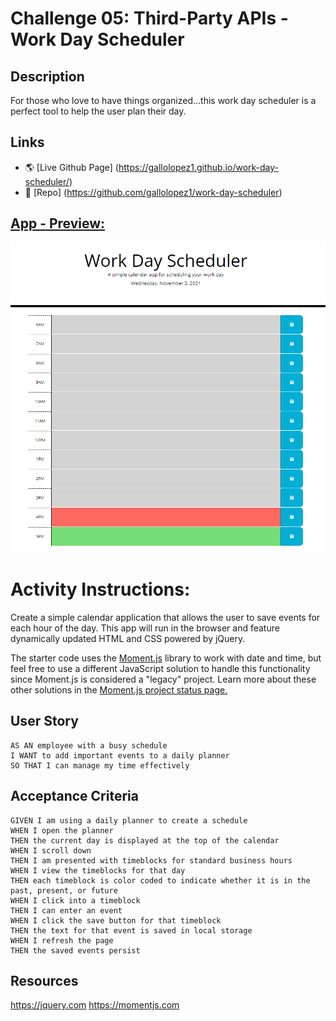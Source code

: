 # Challenge 05: Third-Party APIs - Work Day Scheduler

## Description

For those who love to have things organized...this work day scheduler is a perfect tool to help the user plan their day.

## Links

* 🌎 [Live Github Page] (https://gallolopez1.github.io/work-day-scheduler/)
* 💾 [Repo] (https://github.com/gallolopez1/work-day-scheduler)

## <u>App - Preview:</u>

<img src="Assets\images\Work Day Scheduler preview.PNG" alt="app-preview" />

# Activity Instructions:

Create a simple calendar application that allows the user to save events for each hour of the day. This app will run in the browser and feature dynamically updated HTML and CSS powered by jQuery.

The starter code uses the [Moment.js](https://momentjs.com/) library to work with date and time, but feel free to use a different JavaScript solution to handle this functionality since Moment.js is considered a "legacy" project. Learn more about these other solutions in the [Moment.js project status page.](https://momentjs.com/docs/#/-project-status/)

## User Story

```
AS AN employee with a busy schedule
I WANT to add important events to a daily planner
SO THAT I can manage my time effectively
```

## Acceptance Criteria

```
GIVEN I am using a daily planner to create a schedule
WHEN I open the planner
THEN the current day is displayed at the top of the calendar
WHEN I scroll down
THEN I am presented with timeblocks for standard business hours
WHEN I view the timeblocks for that day
THEN each timeblock is color coded to indicate whether it is in the past, present, or future
WHEN I click into a timeblock
THEN I can enter an event
WHEN I click the save button for that timeblock
THEN the text for that event is saved in local storage
WHEN I refresh the page
THEN the saved events persist
```

## Resources

https://jquery.com
https://momentjs.com
